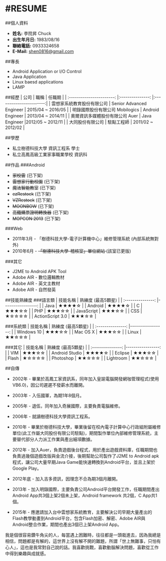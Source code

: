 #RESUME
===============================
##個人資料

+ **姓名:**  李院昇 Chuck  
+ **出生年月日:**  1983/08/16  
+ **聯絡電話:**  0933324658  
+ **E-Mail:**  <shen0816@gmail.com>  

##專長
+ Android Application or I/O Control
+ Java Application
+ Linux baesd applications
+ LAMP

##經歷
| 公司						| 職稱				| 任職期                   |
| :-----------------------:	|:---------------:	|:-----------------------:|
| 雲想家系統教育股份有限公司	| Senior Advanced Engineer | 2015/04 ~ 2016/05 |
| 明錄國際股份有限公司 Mobilogics	| Android Engineer | 2013/04 ~ 2014/11 |
| 奧爾資訊多媒體股份有限公司 Auer | Java Engineer |2012/05 ~ 2012/11 |
| 大同股份有限公司			| 駐點工程師			| 2011/02 ~ 2012/02 |
 

##學歷
+ 私立樹德科技大學 資訊工程系 學士
+ 私立高鳳高級工業家事職業學校 資訊科

##作品
###Android
+ <del>家校雲</del> (已下架)
+ <del>雲想家行動校園</del> (已下架)
+ <del>魔法智能教室</del> (已下架)
+ <del>ezRestock</del> (已下架)
+ <del>VZRestock</del> (已下架)
+ <del>MOONBOW</del> (已下架)
+ <del>高鐵購票證明轉換器</del> (已下架)
+ <del>MOPCON 2013</del> (已下架)


###Web
+ 2011年3月 - 「樹德科技大學-電子計算機中心」維修管理系統 (內部系統無對外)
+ 2010年6月 - <del>「樹德科技大學-稽核室」單位網站 </del> (該室已更版)

###其它
+ J2ME to Android APK Tool  
+ Adobe AIR - 數位邏輯教材
+ Adobe AIR - 英文主教材
+ Adobe AIR - 自然發英

##技能熟練度
###語言類
| 技能名稱			| 熟練度 (最高5顆星)	|
| :---------------:	|-----------------:	|
| Java				| ★★★★☆				|
| Android			| ★★★★☆				|
| C					| ★★★☆☆				|
| PHP				| ★★★☆☆				|
| JavaScript		| ★★★☆☆				|
| CSS				| ★☆☆☆☆				|
| ActionScript 3.0 	| ★★★☆☆				|

###系統類
| 技能名稱			| 熟練度 (最高5顆星)	|
| :---------------:	|-----------------:	|
| Windows 10		| ★★★☆☆				|
| Mac OS X			| ★★★☆☆				|
| Linux				| ★★☆☆☆				|

###其它
| 技能名稱			| 熟練度 (最高5顆星)	|
| :---------------:	|-----------------:	|
| VIM				| ★★★☆☆				|
| Android	Studio		| ★★★★☆				|
| Eclipse			| ★★★☆☆				|
| Flash				| ★☆☆☆☆				|
| Photoshop			| ★★☆☆☆				|
| Lightroom			| ★★☆☆☆				|

##自傳
+ 2002年 - 畢業於高鳳工家資訊系，同年加入皇諭電腦開發網咖管理程式(使用VB6.0)，因公司遲遲不發薪水而離開。

+ 2003年 - 入伍國軍，為期1年8個月。

+ 2005年 - 退伍，同年加入奇展國際，主要負責電腦維修。

+ 2006年 - 就讀樹德科技大學資訊工程系。

+ 2010年 - 畢業於樹德科技大學，畢業後留在校內電子計算中心行政組附屬維修單位(此工作屬大同股份有限公司駐點)，期間製作單位內部維修管理系統，主要替代部分人力派工作業與產出細項數據。  

+ 2012年 - 加入Auer，負責遊戲後台程式，用於產出遊戲資料庫，任職期間也負責過幾個遊戲改版與金流介接，後期幫助公司製作了J2ME to Android apk程式，讓公司大量早期Java Game能快速轉換到Android平台，並且上架於Google Play。  

+ 2012年底 - 加入吉多資訊，因理念不合為期3個月離開。  

+ 2013年 - 加入明錄國際，主要負責公司Android平台開發工作，任職期間產出Android App共3個上架2個未上架，Android framework 共2個，C App共1個。
  
+ 2015年 - 應邀請加入台中雲想家系統教育，主要解決公司早期大量產出的Flash教學動畫到Android平台，包含Flash加密、解密、Adobe AIR與Android整合作業，期間也產出3個已上架Android App。  

我是個很容易鑽牛角尖的人，每當遇上困難時，往往都是一頭栽進去，因為我總是相信，問題都是有解的，這世界上沒有解不開的難題，所謂「世上無難事，只怕有心人」，這也是我常對自己說的話。我喜歡挑戰，喜歡動腦解決問題，喜歡從工作中得到樂趣與成就感。


